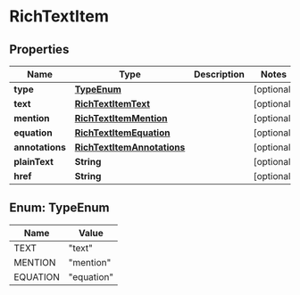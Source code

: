

# RichTextItem


## Properties

| Name | Type | Description | Notes |
|------------ | ------------- | ------------- | -------------|
|**type** | [**TypeEnum**](#TypeEnum) |  |  [optional] |
|**text** | [**RichTextItemText**](RichTextItemText.md) |  |  [optional] |
|**mention** | [**RichTextItemMention**](RichTextItemMention.md) |  |  [optional] |
|**equation** | [**RichTextItemEquation**](RichTextItemEquation.md) |  |  [optional] |
|**annotations** | [**RichTextItemAnnotations**](RichTextItemAnnotations.md) |  |  [optional] |
|**plainText** | **String** |  |  [optional] |
|**href** | **String** |  |  [optional] |



## Enum: TypeEnum

| Name | Value |
|---- | -----|
| TEXT | &quot;text&quot; |
| MENTION | &quot;mention&quot; |
| EQUATION | &quot;equation&quot; |



